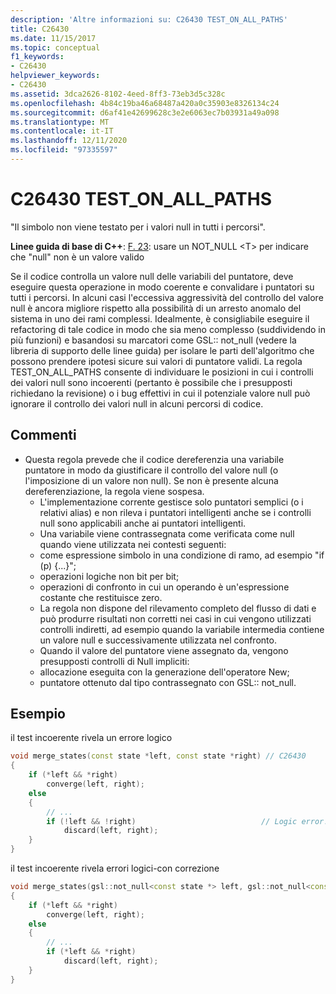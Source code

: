 ```yaml
---
description: 'Altre informazioni su: C26430 TEST_ON_ALL_PATHS'
title: C26430
ms.date: 11/15/2017
ms.topic: conceptual
f1_keywords:
- C26430
helpviewer_keywords:
- C26430
ms.assetid: 3dca2626-8102-4eed-8ff3-73eb3d5c328c
ms.openlocfilehash: 4b84c19ba46a68487a420a0c35903e8326134c24
ms.sourcegitcommit: d6af41e42699628c3e2e6063ec7b03931a49a098
ms.translationtype: MT
ms.contentlocale: it-IT
ms.lasthandoff: 12/11/2020
ms.locfileid: "97335597"
---
```

# <a name="c26430-test_on_all_paths"></a>C26430 TEST_ON_ALL_PATHS

"Il simbolo non viene testato per i valori null in tutti i percorsi".

**Linee guida di base di C++**: [F. 23](https://github.com/isocpp/CppCoreGuidelines/blob/master/CppCoreGuidelines.md#f23-use-a-not_nullt-to-indicate-that-null-is-not-a-valid-value): usare un NOT_NULL \<T> per indicare che "null" non è un valore valido

Se il codice controlla un valore null delle variabili del puntatore, deve eseguire questa operazione in modo coerente e convalidare i puntatori su tutti i percorsi. In alcuni casi l'eccessiva aggressività del controllo del valore null è ancora migliore rispetto alla possibilità di un arresto anomalo del sistema in uno dei rami complessi. Idealmente, è consigliabile eseguire il refactoring di tale codice in modo che sia meno complesso (suddividendo in più funzioni) e basandosi su marcatori come GSL:: not_null (vedere la libreria di supporto delle linee guida) per isolare le parti dell'algoritmo che possono prendere ipotesi sicure sui valori di puntatore validi. La regola TEST_ON_ALL_PATHS consente di individuare le posizioni in cui i controlli dei valori null sono incoerenti (pertanto è possibile che i presupposti richiedano la revisione) o i bug effettivi in cui il potenziale valore null può ignorare il controllo dei valori null in alcuni percorsi di codice.

## <a name="remarks"></a>Commenti

- Questa regola prevede che il codice dereferenzia una variabile puntatore in modo da giustificare il controllo del valore null (o l'imposizione di un valore non null). Se non è presente alcuna dereferenziazione, la regola viene sospesa.
  - L'implementazione corrente gestisce solo puntatori semplici (o i relativi alias) e non rileva i puntatori intelligenti anche se i controlli null sono applicabili anche ai puntatori intelligenti.
  - Una variabile viene contrassegnata come verificata come null quando viene utilizzata nei contesti seguenti:
  - come espressione simbolo in una condizione di ramo, ad esempio "if (p) {...}";
  - operazioni logiche non bit per bit;
  - operazioni di confronto in cui un operando è un'espressione costante che restituisce zero.
  - La regola non dispone del rilevamento completo del flusso di dati e può produrre risultati non corretti nei casi in cui vengono utilizzati controlli indiretti, ad esempio quando la variabile intermedia contiene un valore null e successivamente utilizzata nel confronto.
  - Quando il valore del puntatore viene assegnato da, vengono presupposti controlli di Null impliciti:
  - allocazione eseguita con la generazione dell'operatore New;
  - puntatore ottenuto dal tipo contrassegnato con GSL:: not_null.

## <a name="example"></a>Esempio

il test incoerente rivela un errore logico

```cpp
void merge_states(const state *left, const state *right) // C26430
{
    if (*left && *right)
        converge(left, right);
    else
    {
        // ...
        if (!left && !right)                            // Logic error!
            discard(left, right);
    }
}
```

il test incoerente rivela errori logici-con correzione

```cpp
void merge_states(gsl::not_null<const state *> left, gsl::not_null<const state *> right)
{
    if (*left && *right)
        converge(left, right);
    else
    {
        // ...
        if (*left && *right)
            discard(left, right);
    }
}
```

